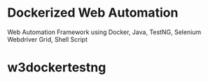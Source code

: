 # Dockerized Web Automation
Web Automation Framework using Docker, Java, TestNG, Selenium Webdriver Grid, Shell Script
        
# w3dockertestng
